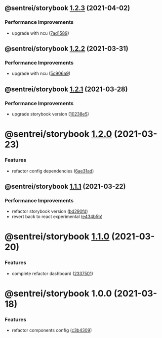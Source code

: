 ## @sentrei/storybook [1.2.3](https://github.com/sentrei/sentrei/compare/@sentrei/storybook@1.2.2...@sentrei/storybook@1.2.3) (2021-04-02)

### Performance Improvements

- upgrade with ncu ([7ad1589](https://github.com/sentrei/sentrei/commit/7ad1589c1e818fef14d2f1edc450fc987e88d8ec))

## @sentrei/storybook [1.2.2](https://github.com/sentrei/sentrei/compare/@sentrei/storybook@1.2.1...@sentrei/storybook@1.2.2) (2021-03-31)

### Performance Improvements

- upgrade with ncu ([5c906a9](https://github.com/sentrei/sentrei/commit/5c906a9f0e652395db10d6ab26fc5666197ce2d1))

## @sentrei/storybook [1.2.1](https://github.com/sentrei/sentrei/compare/@sentrei/storybook@1.2.0...@sentrei/storybook@1.2.1) (2021-03-28)

### Performance Improvements

- upgrade storybook version ([10238e5](https://github.com/sentrei/sentrei/commit/10238e591f66a8deb13239df144df9bacfc7ccc4))

# @sentrei/storybook [1.2.0](https://github.com/sentrei/sentrei/compare/@sentrei/storybook@1.1.1...@sentrei/storybook@1.2.0) (2021-03-23)

### Features

- refactor config dependencies ([6ae31ad](https://github.com/sentrei/sentrei/commit/6ae31ad76459cf2a524046b7dd467d54b565a0b3))

## @sentrei/storybook [1.1.1](https://github.com/sentrei/sentrei/compare/@sentrei/storybook@1.1.0...@sentrei/storybook@1.1.1) (2021-03-22)

### Performance Improvements

- refactor storybook version ([bd290fd](https://github.com/sentrei/sentrei/commit/bd290fd54e11df38f9b7d7e49c9664ce3f8c16c7))
- revert back to react experimental ([e434b5b](https://github.com/sentrei/sentrei/commit/e434b5bf19e7021e5b325140fdfa948f3cb750b9))

# @sentrei/storybook [1.1.0](https://github.com/sentrei/sentrei/compare/@sentrei/storybook@1.0.0...@sentrei/storybook@1.1.0) (2021-03-20)

### Features

- complete refactor dashboard ([2337501](https://github.com/sentrei/sentrei/commit/2337501423d8770572c232c858fac71c0599327c))

# @sentrei/storybook 1.0.0 (2021-03-18)

### Features

- refactor components config ([c3b4309](https://github.com/sentrei/sentrei/commit/c3b4309211452baccbd66f22d00068f0ec6dd747))
